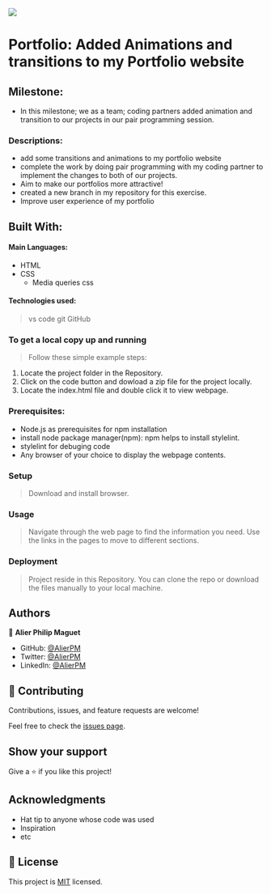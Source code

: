 ![](https://img.shields.io/badge/Microverse-blueviolet)

# Portfolio: Added Animations and transitions to my Portfolio website
## Milestone:
  * In this milestone; we as a team; coding partners added animation and transition to our projects in our pair programming session.
### Descriptions:

* add some transitions and animations to my portfolio website
* complete the work by doing pair programming with my coding partner to implement the changes to both of our projects.
* Aim to make our portfolios more attractive!
* created a new branch in my repository for this exercise.
* Improve user experience of my portfolio
   


## Built With:

#### Main Languages: 

* HTML
* CSS
    * Media queries css

#### Technologies used: 
  > vs code
  > git
  > GitHub




### To get a local copy up and running

> Follow these simple example steps:

  1. Locate the project folder in the Repository.
  2. Click on the code button and dowload a zip file for the project locally.
  3. Locate the index.html file and double click it to view webpage.

### Prerequisites:

  * Node.js as prerequisites for npm installation
  * install node package manager(npm): npm helps to install stylelint.
  * stylelint for debuging code
  * Any browser of your choice to display the webpage contents.


### Setup
> Download and install browser.

### Usage
> Navigate through the web page to find the information you need. Use the links in the pages to move to different sections.


### Deployment
> Project reside in this Repository. You can clone the repo or download the files manually to your local machine.





## Authors
:bust_in_silhouette: **Alier Philip Maguet**
- GitHub: [@AlierPM](https://github.com/AlierPM)
- Twitter: [@AlierPM](https://twitter.com/AlierPM)
- LinkedIn: [@AlierPM](https://www.linkedin.com/in/alier-philip-maguet-b11653203/)


## 🤝 Contributing

Contributions, issues, and feature requests are welcome!

Feel free to check the [issues page](../../issues/).

## Show your support

Give a ⭐️ if you like this project!

## Acknowledgments

- Hat tip to anyone whose code was used
- Inspiration
- etc

## 📝 License

This project is [MIT](./MIT.md) licensed.
